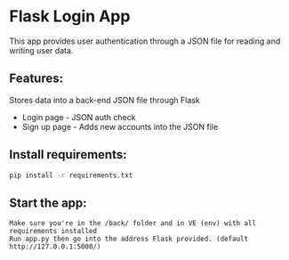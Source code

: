 # Flask Login App

This app provides user authentication through a JSON file for reading and writing user data.  

## Features:
Stores data into a back-end JSON file through Flask
* Login page - JSON auth check
* Sign up page - Adds new accounts into the JSON file

## Install requirements:
```bash
pip install -r requirements.txt
```

## Start the app:
```
Make sure you're in the /back/ folder and in VE (env) with all requirements installed  
Run app.py then go into the address Flask provided. (default http://127.0.0.1:5000/)  
```
